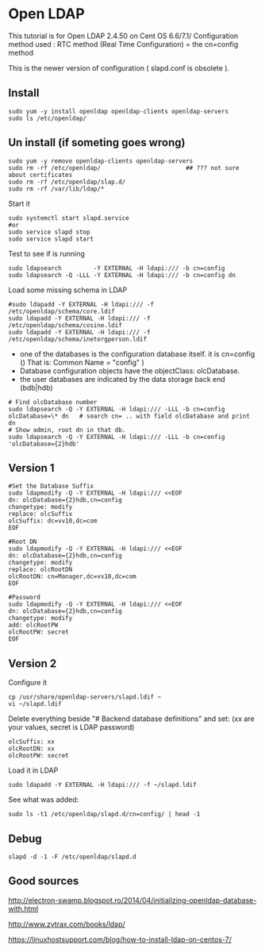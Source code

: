 
# Open LDAP


This tutorial is for Open LDAP 2.4.50 on Cent OS 6.6/7.1/
Configuration method used :
RTC method (Real Time Configuration) = the cn=config method

This is the newer version of configuration ( slapd.conf is obsolete ).

## Install

~~~
sudo yum -y install openldap openldap-clients openldap-servers
sudo ls /etc/openldap/
~~~

## Un install (if someting goes wrong)

~~~
sudo yum -y remove openldap-clients openldap-servers
sudo rm -rf /etc/openldap/                        ## ??? not sure about certificates
sudo rm -rf /etc/openldap/slap.d/
sudo rm -rf /var/lib/ldap/*
~~~


Start it
~~~
sudo systemctl start slapd.service
#or
sudo service slapd stop
sudo service slapd start
~~~

Test to see if is running

~~~
sudo ldapsearch         -Y EXTERNAL -H ldapi:/// -b cn=config
sudo ldapsearch -Q -LLL -Y EXTERNAL -H ldapi:/// -b cn=config dn
~~~

Load some missing schema in LDAP

~~~
#sudo ldapadd -Y EXTERNAL -H ldapi:/// -f /etc/openldap/schema/core.ldif
sudo ldapadd -Y EXTERNAL -H ldapi:/// -f /etc/openldap/schema/cosine.ldif
sudo ldapadd -Y EXTERNAL -H ldapi:/// -f /etc/openldap/schema/inetorgperson.ldif
~~~

-  one of the databases is the configuration database itself. 
it is cn=config () That is: Common Name = "config" )
- Database configuration objects have the objectClass: olcDatabase. 
- the user databases are indicated by the data storage back end (bdb|hdb)

~~~
# Find olcDatabase number
sudo ldapsearch -Q -Y EXTERNAL -H ldapi:/// -LLL -b cn=config olcDatabase=\* dn   # search cn= .. with field olcDatabase and print dn
# Show admin, root dn in that db.
sudo ldapsearch -Q -Y EXTERNAL -H ldapi:/// -LLL -b cn=config 'olcDatabase={2}hdb' 
~~~

## Version 1

~~~
#Set the Database Suffix
sudo ldapmodify -Q -Y EXTERNAL -H ldapi:/// <<EOF
dn: olcDatabase={2}hdb,cn=config
changetype: modify
replace: olcSuffix
olcSuffix: dc=vv10,dc=com
EOF

#Root DN
sudo ldapmodify -Q -Y EXTERNAL -H ldapi:/// <<EOF
dn: olcDatabase={2}hdb,cn=config
changetype: modify
replace: olcRootDN
olcRootDN: cn=Manager,dc=vv10,dc=com
EOF

#Password
sudo ldapmodify -Q -Y EXTERNAL -H ldapi:/// <<EOF
dn: olcDatabase={2}hdb,cn=config
changetype: modify
add: olcRootPW
olcRootPW: secret
EOF
~~~

## Version 2

Configure it

~~~
cp /usr/share/openldap-servers/slapd.ldif ~
vi ~/slapd.ldif
~~~

Delete everything beside "# Backend database definitions"
and set: (xx are your values, secret is LDAP password)
~~~
olcSuffix: xx
olcRootDN: xx
olcRootPW: secret
~~~

Load it in LDAP

~~~
sudo ldapadd -Y EXTERNAL -H ldapi:/// -f ~/slapd.ldif
~~~

See what was added:
~~~
sudo ls -t1 /etc/openldap/slapd.d/cn=config/ | head -1
~~~

## Debug 

~~~
slapd -d -1 -F /etc/openldap/slapd.d
~~~


## Good sources

http://electron-swamp.blogspot.ro/2014/04/initializing-openldap-database-with.html

http://www.zytrax.com/books/ldap/

https://linuxhostsupport.com/blog/how-to-install-ldap-on-centos-7/